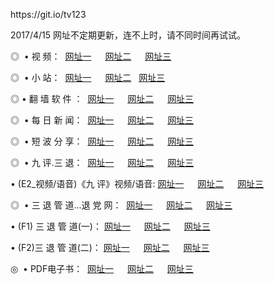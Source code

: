 <p>https://git.io/tv123<p>2017/4/15 网址不定期更新，连不上时，请不同时间再试试。
<p>◎   • 视 频： 
<a href="http://67.227.164.146/i/a1.html" target="_blank">网址一</a> 　 
<a href="http://67.227.164.146/i/a2.html" target="_blank">网址二</a> 　 
<a href="http://67.227.164.146/i/a3.html" target="_blank">网址三</a></p>
<p>◎ </span>  •  小 站：  
<a href="http://67.227.164.146/i/b1.html" target="_blank">网址一</a> 　 
<a href="http://67.227.164.146/i/b2.html" target="_blank">网址二</a>   
<a href="http://67.227.164.146/i/b3.html" target="_blank">网址三</a></p>
<p>◎  • 翻 墙 软 件 ：  
<a href="http://67.227.164.146/i/c1.html" target="_blank">网址一</a> 　 
<a href="http://67.227.164.146/i/c2.html" target="_blank">网址二</a> 　 
<a href="http://67.227.164.146/i/c3.html" target="_blank">网址三</a></p>
<p>◎ </span>  • 每 日 新 闻：  
<a href="http://67.227.164.146/i/d1.html" target="_blank">网址一</a> 　 
<a href="http://67.227.164.146/i/d2.html" target="_blank">网址二</a> 　 
<a href="http://67.227.164.146/i/d3.html" target="_blank">网址三</a></p>
<p>◎ </span>  • 短 波 分 享：  
<a href="http://67.227.164.146/i/h1.html" target="_blank">网址一</a> 　 
<a href="http://67.227.164.146/i/h2.html" target="_blank">网址二</a> 　 
<a href="http://67.227.164.146/i/h3.html" target="_blank">网址三</a></p>
<p>◎   • 九 评.三 退：  
<a href="http://67.227.164.146/i/91.html" target="_blank">网址一</a> 　 
<a href="http://67.227.164.146/i/92.html" target="_blank">网址二</a> 　 
<a href="http://67.227.164.146/i/93.html" target="_blank">网址三</a> 　</p>
<p>  • (E2_视频/语音)《九 评》视频/语音: 
<a href="http://67.227.164.146/i/n1.html" target="_blank">网址一</a> 　 
<a href="http://67.227.164.146/i/n2.html" target="_blank">网址二</a> 　 
<a href="http://67.227.164.146/i/n3.html" target="_blank">网址三</a></p>
<p>◎   • 三 退 管 道...退 党 网：  
<a href="http://67.227.164.146/i/31.html" target="_blank">网址一</a> 　 
<a href="http://67.227.164.146/i/32.html" target="_blank">网址二</a> 　 
<a href="http://67.227.164.146/i/33.html" target="_blank">网址三</a></p>
<p>  • (F1) 三 退 管 道(一)： 
<a href="http://67.227.164.146/i/t1.html" target="_blank">网址一</a> 　 
<a href="http://67.227.164.146/i/t2.html" target="_blank">网址二</a> 　 
<a href="http://67.227.164.146/i/t3.html" target="_blank">网址三</a></p>
<p>  • (F2)三 退 管 道(二)： 
<a href="http://67.227.164.146/i/t11.html" target="_blank">网址一</a> 　 
<a href="http://67.227.164.146/i/t22.html" target="_blank">网址二</a> 　 
<a href="http://67.227.164.146/i/t33.html/" target="_blank">网址三</a></p>
<p>◎   • PDF电子书：  
<a href="http://67.227.164.146/i/p1.html" target="_blank">网址一</a> 　 
<a href="http://67.227.164.146/i/p2.html" target="_blank">网址二</a> 　 
<a href="http://67.227.164.146/i/p3.html/" target="_blank">网址三</a></p>

